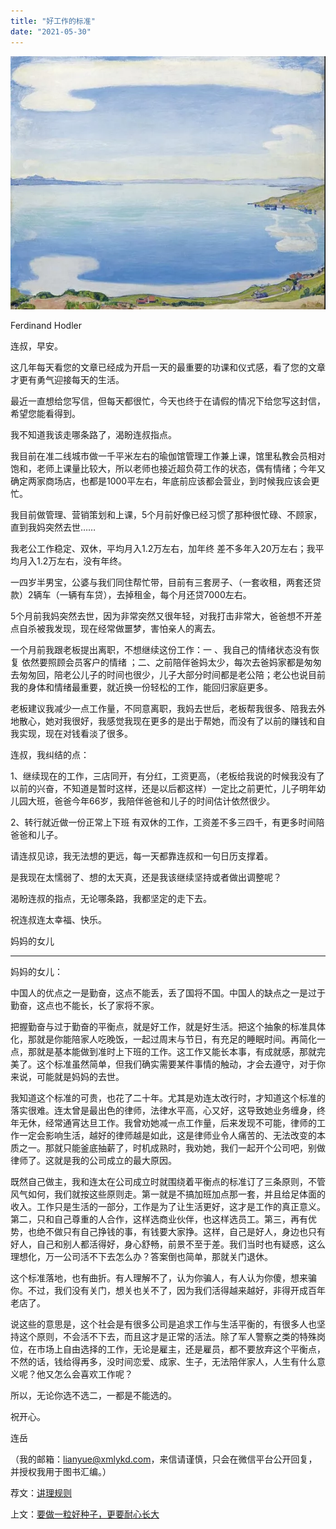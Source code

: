 ```yaml
---
title: "好工作的标准"
date: "2021-05-30"
---
```


![连岳文章](images/连岳文章picture-29.jpg)

Ferdinand Hodler

  

连叔，早安。

  

这几年每天看您的文章已经成为开启一天的最重要的功课和仪式感，看了您的文章才更有勇气迎接每天的生活。

  

最近一直想给您写信，但每天都很忙，今天也终于在请假的情况下给您写这封信，希望您能看得到。

  

我不知道我该走哪条路了，渴盼连叔指点。

  

我目前在准二线城市做一千平米左右的瑜伽馆管理工作兼上课，馆里私教会员相对饱和，老师上课量比较大，所以老师也接近超负荷工作的状态，偶有情绪；今年又确定两家商场店，也都是1000平左右，年底前应该都会营业，到时候我应该会更忙。

  

我目前做管理、营销策划和上课，5个月前好像已经习惯了那种很忙碌、不顾家，直到我妈突然去世……

  

我老公工作稳定、双休，平均月入1.2万左右，加年终 差不多年入20万左右；我平均月入1.2万左右，没有年终。

  

一四岁半男宝，公婆与我们同住帮忙带，目前有三套房子、（一套收租，两套还贷款）2辆车（一辆有车贷），去掉租金，每个月还贷7000左右。

  

5个月前我妈突然去世，因为非常突然又很年轻，对我打击非常大，爸爸想不开差点自杀被我发现，现在经常做噩梦，害怕亲人的离去。

  

一个月前我跟老板提出离职，不想继续这份工作：一 、我自己的情绪状态没有恢复 依然要照顾会员客户的情绪 ；二、之前陪伴爸妈太少，每次去爸妈家都是匆匆去匆匆回，陪老公儿子的时间也很少，儿子大部分时间都是老公陪；老公也说目前我的身体和情绪最重要，就近换一份轻松的工作，能回归家庭更多。

  

老板建议我减少一点工作量，不同意离职，我妈去世后，老板帮我很多、陪我去外地散心，她对我很好，我感觉我现在更多的是出于帮她，而没有了以前的赚钱和自我实现，现在对钱看淡了很多。

  

连叔，我纠结的点：

  

1、继续现在的工作，三店同开，有分红，工资更高，（老板给我说的时候我没有了以前的兴奋，不知道是暂时这样，还是以后都这样）一定比之前更忙，儿子明年幼儿园大班，爸爸今年66岁，我陪伴爸爸和儿子的时间估计依然很少。

  

2、转行就近做一份正常上下班 有双休的工作，工资差不多三四千，有更多时间陪爸爸和儿子。

  

请连叔见谅，我无法想的更远，每一天都靠连叔和一句日历支撑着。

  

是我现在太懦弱了、想的太天真，还是我该继续坚持或者做出调整呢？

  

渴盼连叔的指点，无论哪条路，我都坚定的走下去。

  

祝连叔连太幸福、快乐。

  

妈妈的女儿

  

* * *

  

妈妈的女儿：

  

中国人的优点之一是勤奋，这点不能丢，丢了国将不国。中国人的缺点之一是过于勤奋，这点也不能长，长了家将不家。

  

把握勤奋与过于勤奋的平衡点，就是好工作，就是好生活。把这个抽象的标准具体化，那就是你能陪家人吃晚饭，一起过周末与节日，有充足的睡眠时间。再简化一点，那就是基本能做到准时上下班的工作。这工作又能长本事，有成就感，那就完美了。这个标准虽然简单，但我们确实需要某件事情的触动，才会去遵守，对于你来说，可能就是妈妈的去世。

  

我知道这个标准的可贵，也花了二十年。尤其是劝连太改行时，才知道这个标准的落实很难。连太曾是最出色的律师，法律水平高，心又好，这导致她业务缠身，终年无休，经常通宵达旦工作。我曾劝她减一点工作量，后来发现不可能，律师的工作一定会影响生活，越好的律师越是如此，这是律师业令人痛苦的、无法改变的本质之一。那就只能釜底抽薪了，时机成熟时，我劝她，我们一起开个公司吧，别做律师了。这就是我的公司成立的最大原因。

  

既然自己做主，我和连太在公司成立时就围绕着平衡点的标准订了三条原则，不管风气如何，我们就按这些原则走。第一就是不搞加班加点那一套，并且给足体面的收入。工作只是生活的一部分，工作是为了让生活更好，这才是工作的真正意义。第二，只和自己尊重的人合作，这样选商业伙伴，也这样选员工。第三，再有优势，也绝不做只有自己挣钱的事，有钱要大家挣。这样，自己是好人，身边也只有好人，自己和别人都活得好，身心舒畅，前景不至于差。我们当时也有疑惑，这么理想化，万一公司活不下去怎么办？答案倒也简单，那就关门退休。

  

这个标准落地，也有曲折。有人理解不了，认为你骗人，有人认为你傻，想来骗你。不过，我们没有关门，想关也关不了，因为我们活得越来越好，非得开成百年老店了。

  

说这些的意思是，这个社会是有很多公司是追求工作与生活平衡的，有很多人也坚持这个原则，不会活不下去，而且这才是正常的活法。除了军人警察之类的特殊岗位，在市场上自由选择的工作，无论是雇主，还是雇员，都不要放弃这个平衡点，不然的话，钱给得再多，没时间恋爱、成家、生子，无法陪伴家人，人生有什么意义呢？他又怎么会喜欢工作呢？

  

所以，无论你选不选二，一都是不能选的。

  

祝开心。

  

连岳

  

（我的邮箱：lianyue@xmlykd.com，来信请谨慎，只会在微信平台公开回复，并授权我用于图书汇编。）

  

荐文：[讲理规则](http://mp.weixin.qq.com/s?__biz=MjM5NDU0Mjk2MQ==&mid=2651628016&idx=1&sn=f9cc3d346e19c2497cdb9a5d79bd9e42&chksm=bd7e25ee8a09acf849429a3bb13361ef1e377a0fa67fa5bb918213ea9fdcf247538cf578756c&scene=21#wechat_redirect)  

上文：[要做一粒好种子，更要耐心长大](http://mp.weixin.qq.com/s?__biz=MjM5NDU0Mjk2MQ==&mid=2651707188&idx=1&sn=c452828b9725ebde9748d07a40632793&chksm=bd7f532a8a08da3c90e9b14a616518a46321e069f89351678968d15482d36ac91d8efe3ad451&scene=21#wechat_redirect)
